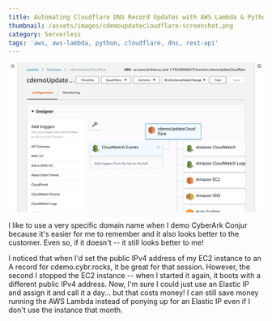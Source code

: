 ```yaml
---
title: Automating Cloudflare DNS Record Updates with AWS Lambda & Python
thumbnail: /assets/images/cdemoupdatecloudflare-screenshot.png
category: Serverless
tags: 'aws, aws-lambda, python, cloudflare, dns, rest-api'
---
```

![AWS Lambda Function](/assets/images/cdemoupdatecloudflare-screenshot.png)

I like to use a very specific domain name when I demo CyberArk Conjur because it's easier for me to remember and it also looks better to the customer.  Even so, if it doesn't -- it still looks better to me!

I noticed that when I'd set the public IPv4 address of my EC2 instance to an A record for cdemo.cybr.rocks, it be great for that session.  However, the second I stopped the EC2 instance -- when I started it again, it boots with a different public IPv4 address.  Now, I'm sure I could just use an Elastic IP and assign it and call it a day... but that costs money!  I can still save money running the AWS Lambda instead of ponying up for an Elastic IP even if I don't use the instance that month.
